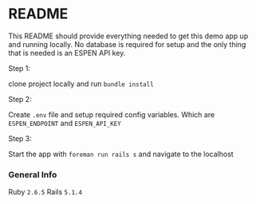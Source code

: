 # README

This README should provide everything needed to get this demo app up and running locally. No database is required for setup and the only thing that is needed is an ESPEN API key.

Step 1:

clone project locally and run `bundle install`

Step 2: 

Create `.env` file and setup required config variables. Which are `ESPEN_ENDPOINT` and `ESPEN_API_KEY`

Step 3:

Start the app with `foreman run rails s` and navigate to the localhost

### General Info

Ruby `2.6.5`
Rails `5.1.4`
